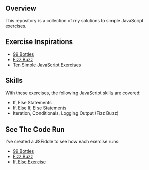 Overview
-------------

This repository is a collection of my solutions to simple JavaScript exercises.


Exercise Inspirations
---------------------

* [99 Bottles](http://www.99-bottles-of-beer.net "99 Bottles Exercise")
* [Fizz Buzz](http://c2.com/cgi/wiki?FizzBuzzTest "Fizz Buzz Exercise")
* [Ten Simple JavaScript Exercises](http://www.ling.gu.se/~lager/kurser/webtechnology/lab4.html "Ten Simple JavaScript Exercises")


Skills
-------------

With these exercises, the following JavaScript skills are covered:

* If, Else Statements
* If, Else If, Else Statements
* Iteration, Conditionals, Logging Output (Fizz Buzz)


See The Code Run
----------------

I've created a JSFiddle to see how each exercise runs: 
* [99 Bottles](http://jsfiddle.net/lisafrench/Q86sq/2/ "99 Bottles on JSFiddle")
* [Fizz Buzz](http://jsfiddle.net/lisafrench/tAUpA/1/ "Fizz Buzz on JSFiddle")
* [If, Else Exercise](http://jsfiddle.net/lisafrench/Tjwug/1/ "If, Else Exercise on JSFiddle")
